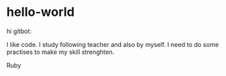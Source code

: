 # hello-world

hi gitbot:

I like code. I study following teacher and also by myself.
I need to do some practises to make my skill strenghten.

Ruby

